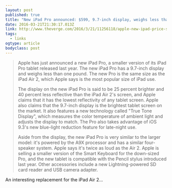 ```yaml
---
layout: post 
published: true 
title: "New iPad Pro announced: $599, 9.7-inch display, weighs less than one pound" 
date: 2016-03-21T21:30:17.013Z 
link: http://www.theverge.com/2016/3/21/11256118/apple-new-ipad-price-specs-release-date 
tags:
  - links
ogtype: article 
bodyclass: post 
---
```


> Apple has just announced a new iPad Pro, a smaller version of its iPad Pro tablet released last year. The new iPad Pro has a 9.7-inch display and weighs less than one pound. The new Pro is the same size as the iPad Air 2, which Apple says is the most popular size of iPad use.
> 
> The display on the new iPad Pro is said to be 25 percent brighter and 40 percent less reflective than the iPad Air 2's screen, and Apple claims that it has the lowest reflectivity of any tablet screen. Apple also claims that the 9.7-inch display is the brightest tablet screen on the market. It also features a new technology called "True Tone Display", which measures the color temperature of ambient light and adjusts the display to match. The Pro also takes advantage of iOS 9.3's new blue-light reduction feature for late-night use.
> 
> Aside from the display, the new iPad Pro is very similar to the larger model: it's powered by the A9X processor and has a similar four-speaker system. Apple says it's twice as loud as the Air 2. Apple is selling a smaller version of the Smart Keyboard for the down-sized Pro, and the new tablet is compatible with the Pencil stylus introduced last year. Other accessories include a new Lightning-powered SD card reader and USB camera adapter.

An interesting replacement for the iPad Air 2...
